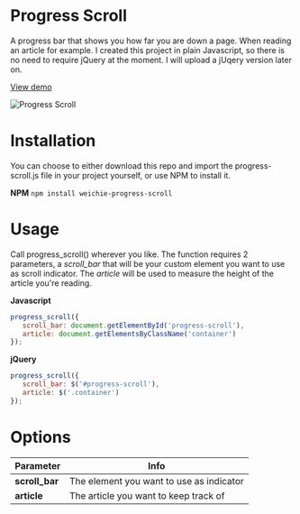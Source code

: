 # Progress Scroll
A progress bar that shows you how far you are down a page. When reading an article for example. I created this project in plain Javascript, so there is no need to require jQuery at the moment. I will upload a jUqery version later on.

[View demo](https://weichieprojects.com/f/progress_scroll)

![Progress Scroll](https://www.weichieprojects.com/f/scroll_demo.jpg)

# Installation
You can choose to either download this repo and import the progress-scroll.js file in your project yourself, or use NPM to install it.

**NPM**
```npm install weichie-progress-scroll```

# Usage
Call progress_scroll() wherever you like. The function requires 2 parameters, a *scroll_bar* that will be your custom element you want to use as scroll indicator. The *article* will be used to measure the height of the article you're reading.

**Javascript**
```javascript
progress_scroll({
   scroll_bar: document.getElementById('progress-scroll'),
   article: document.getElementsByClassName('container')
});
```
**jQuery**
```javascript
progress_scroll({
   scroll_bar: $('#progress-scroll'),
   article: $('.container')
});
```

# Options
Parameter | Info
------------ | -------------
**scroll_bar** | The element you want to use as indicator
**article** | The article you want to keep track of